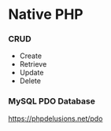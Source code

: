 # Native PHP

### CRUD
- Create
- Retrieve
- Update
- Delete

### MySQL PDO Database 
https://phpdelusions.net/pdo